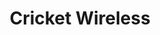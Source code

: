 ---
title: "Cricket Wireless"
url: /spartanburg/cricket-wireless-asheville-highway/
shop: mobile phone
---